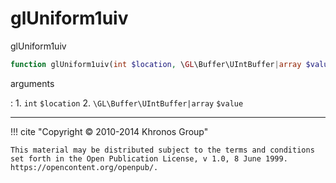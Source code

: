 # glUniform1uiv
glUniform1uiv

```php
function glUniform1uiv(int $location, \GL\Buffer\UIntBuffer|array $value) : void
```



arguments

:    1. `int` `$location` 
    2. `\GL\Buffer\UIntBuffer|array` `$value` 



---
     

!!! cite "Copyright © 2010-2014 Khronos Group"

    This material may be distributed subject to the terms and conditions set forth in the Open Publication License, v 1.0, 8 June 1999. https://opencontent.org/openpub/.